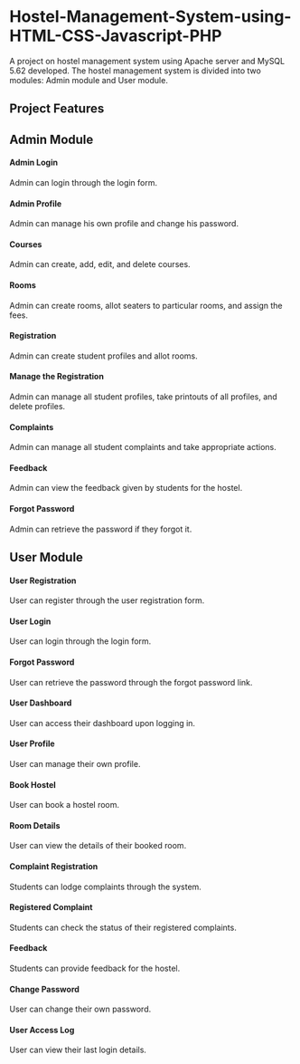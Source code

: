 # Hostel-Management-System-using-HTML-CSS-Javascript-PHP
   <p>A project on hostel management system using Apache server and MySQL 5.62 developed. The hostel management system is divided into two modules: Admin module and User module.</p>

   <h2>Project Features</h2>
    
  <h2>Admin Module</h2>
    <h4>Admin Login</h4>
    <p>Admin can login through the login form.</p>
    <h4>Admin Profile</h4>
    <p>Admin can manage his own profile and change his password.</p>
    <h4>Courses</h4>
    <p>Admin can create, add, edit, and delete courses.</p>
    <h4>Rooms</h4>
    <p>Admin can create rooms, allot seaters to particular rooms, and assign the fees.</p>
    <h4>Registration</h4>
    <p>Admin can create student profiles and allot rooms.</p>
    <h4>Manage the Registration</h4>
    <p>Admin can manage all student profiles, take printouts of all profiles, and delete profiles.</p>
    <h4>Complaints</h4>
    <p>Admin can manage all student complaints and take appropriate actions.</p>
    <h4>Feedback</h4>
    <p>Admin can view the feedback given by students for the hostel.</p>
    <h4>Forgot Password</h4>
    <p>Admin can retrieve the password if they forgot it.</p>

  <h2>User Module</h2>
    <h4>User Registration</h4>
    <p>User can register through the user registration form.</p>

  <h4>User Login</h4>
    <p>User can login through the login form.</p>
    <h4>Forgot Password</h4>
    <p>User can retrieve the password through the forgot password link.</p>
    <h4>User Dashboard</h4>
    <p>User can access their dashboard upon logging in.</p>
    <h4>User Profile</h4>
    <p>User can manage their own profile.</p>
    <h4>Book Hostel</h4>
    <p>User can book a hostel room.</p>
    <h4>Room Details</h4>
    <p>User can view the details of their booked room.</p>
    <h4>Complaint Registration</h4>
    <p>Students can lodge complaints through the system.</p>
    <h4>Registered Complaint</h4>
    <p>Students can check the status of their registered complaints.</p>
    <h4>Feedback</h4>
    <p>Students can provide feedback for the hostel.</p>
    <h4>Change Password</h4>
    <p>User can change their own password.</p>
    <h4>User Access Log</h4>
    <p>User can view their last login details.</p>


